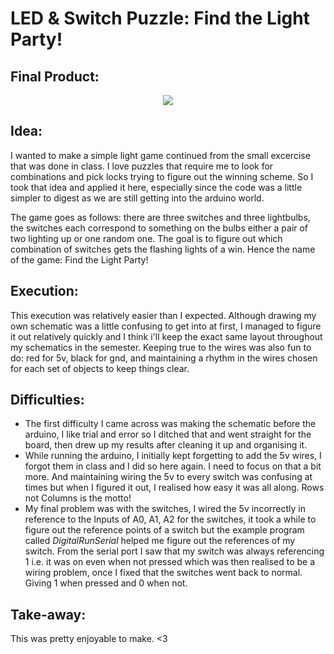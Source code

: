 # LED & Switch Puzzle: Find the Light Party!

## Final Product:

<p align="center">
  <img src="https://media.giphy.com/media/131NrXuZf3qYp7DdiZ/source.mov"=true>
</p>

## Idea:

I wanted to make a simple light game continued from the small excercise that was done in class. I love puzzles that require me to look for combinations and pick locks trying to figure out the winning scheme. So I took that idea and applied it here, especially since the code was a little simpler to digest as we are still getting into the arduino world. 

The game goes as follows: there are three switches and three lightbulbs, the switches each correspond to something on the bulbs either a pair of two lighting up or one random one. The goal is to figure out which combination of switches gets the flashing lights of a win. Hence the name of the game: Find the Light Party!

## Execution:

This execution was relatively easier than I expected. Although drawing my own schematic was a little confusing to get into at first, I managed to figure it out relatively quickly and I think i'll keep the exact same layout throughout my schematics in the semester. Keeping true to the wires was also fun to do: red for 5v, black for gnd, and maintaining a rhythm in the wires chosen for each set of objects to keep things clear. 

## Difficulties:

  - The first difficulty I came across was making the schematic before the arduino, I like trial and error so I ditched that and went straight for the board, then drew up my results after cleaning it up and organising it.
  - While running the arduino, I initially kept forgetting to add the 5v wires, I forgot them in class and I did so here again. I need to focus on that a bit more. And maintaining wiring the 5v to every switch was confusing at times but when I figured it out, I realised how easy it was all along. Rows not Columns is the motto!
  - My final problem was with the switches, I wired the 5v incorrectly in reference to the Inputs of A0, A1, A2 for the switches, it took a while to figure out the reference points of a switch but the example program called *DigitalRunSerial* helped me figure out the references of my switch. From the serial port I saw that my switch was always referencing 1 i.e. it was on even when not pressed which was then realised to be a wiring problem, once I fixed that the switches went back to normal. Giving 1 when pressed and 0 when not.
 
 ## Take-away: 
 
 This was pretty enjoyable to make. <3 

